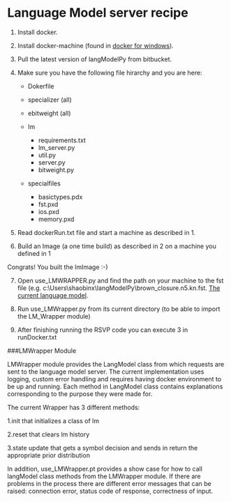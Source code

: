 # Language Model server recipe
1. Install docker.

2. Install docker-machine (found in [docker for windows](https://docs.docker.com/engine/installation/windows/)).

3. Pull the latest version of langModelPy from bitbucket.

4. Make sure you have the following file hirarchy and you are here:

    * Dokerfile
    * specializer (all)
    * ebitweight (all)
    * lm
      - requirements.txt
      - lm_server.py
      - util.py
      - server.py
      - bitweight.py

    * specialfiles
      - basictypes.pdx
      - fst.pxd
      - ios.pxd
      - memory.pxd

    
5. Read dockerRun.txt file and start a machine as described in 1.

6. Build an Image (a one time build) as described in 2 on a machine you defined in 1

Congrats! You built the lmImage :-)

7. Open use_LMWRAPPER.py and find the path on your machine to the fst file (e.g. c:\Users\shaobinx\langModelPy\brown\_closure.n5.kn.fst. [The current language model](https://bitbucket.org/cogsyslab/langmodelpy/src/34e35c06d0f4/lm/?at=master).

8. Run use_LMWrapper.py from its current directory (to be able to import the LM_Wrapper module)

9. After finishing running the RSVP code you can execute 3 in runDocker.txt

###LMWrapper Module

LMWrapper module provides the LangModel class from which requests are sent to the language model server. 
The current implementation uses logging, custom error handling and requires having docker environment to be up and running. 
Each method in LangModel class contains explanations corresponding to the purpose they were made for. 

The current Wrapper has 3 different methods: 

1.init that initializes a class of lm

2.reset that clears lm history

3.state update that gets a symbol decision and sends in return the appropriate prior distribution

In addition, use_LMWrapper.pt provides a show case for how to call langModel class methods from the LMWrapper module.
If there are problems in the process there are different error messages that can be raised: connection error, status code of response, correctness of input. 

